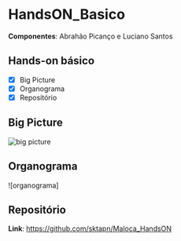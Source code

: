 # HandsON_Basico
**Componentes**: Abrahão Picanço e Luciano Santos

## Hands-on básico

- [x] Big Picture
- [x] Organograma
- [x] Repositório

## Big Picture
![big picture](https://github.com/sktapn/Maloca_HandsON/blob/main/HandsON_Basico/Projeto_Final/Lembrete%20Rem%C3%A9dio.png?raw=true)

## Organograma
![organograma]

## Repositório
**Link**: https://github.com/sktapn/Maloca_HandsON
